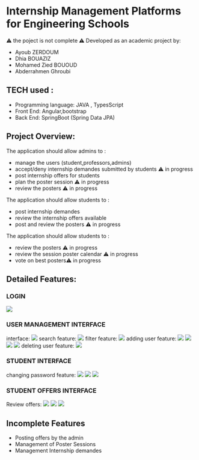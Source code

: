 # Internship Management Platforms for Engineering Schools
⚠ the poject is not complete ⚠
Developed as an academic project by:
<ul>
  <li>Ayoub ZERDOUM</li>
  <li>Dhia BOUAZIZ</li>
  <li>Mohamed Zied BOUOUD</li>
  <li>Abderrahmen Ghroubi</li>
</ul>

## TECH used :
<ul>
  <li>Programming language: JAVA , TypesScript</li>
  <li>Front End: Angular,bootstrap</li>
  <li>Back End: SpringBoot (Spring Data JPA)</li>
</ul>

## Project Overview:
The application should allow admins to :
<ul>
  <li>manage the users (student,professors,admins)</li>
  <li>accept/deny internship demandes submitted by students ⚠ in progress</li>
  <li>post internship offers for students</li>
  <li>plan the poster session ⚠ in progress</li>
  <li>review the posters ⚠ in progress</li>
</ul>

The application should allow students to :
<ul>
  <li>post internship demandes</li>
  <li>review the internship offers available</li>
  <li>post and review the posters ⚠ in progress</li>
</ul>

The application should allow students to :
<ul>
  <li>review the posters ⚠ in progress</li>
  <li>review the session poster calendar ⚠ in progress</li>
  <li>vote on best posters⚠ in progress</li>
</ul>

## Detailed Features:
### LOGIN
<img src="/frontend_Stage1.0/src/assets/captures/login.png">

### USER MANAGEMENT INTERFACE
interface:
<img src="/frontend_Stage1.0/src/assets/captures/admin interface.png">
search feature:
<img src="/frontend_Stage1.0/src/assets/captures/search.png">
filter feature:
<img src="/frontend_Stage1.0/src/assets/captures/filter.png">
adding user feature:
<img src="/frontend_Stage1.0/src/assets/captures/adding.png">
<img src="/frontend_Stage1.0/src/assets/captures/adding interface.png">
<img src="/frontend_Stage1.0/src/assets/captures/adding notif.png">
<img src="/frontend_Stage1.0/src/assets/captures/confirmation email.png">
deleting user feature:
<img src="/frontend_Stage1.0/src/assets/captures/deleting warning.png">
### STUDENT INTERFACE
changing password feature:
<img src="/frontend_Stage1.0/src/assets/captures/change pwd 1.png">
<img src="/frontend_Stage1.0/src/assets/captures/change pwd 2.png">
<img src="/frontend_Stage1.0/src/assets/captures/change pwd 3.png">
### STUDENT OFFERS INTERFACE
Review offers:
<img src="/frontend_Stage1.0/src/assets/captures/interface student.png">
<img src="/frontend_Stage1.0/src/assets/captures/stage confirmation.png">
<img src="/frontend_Stage1.0/src/assets/captures/contact info.png">
## Incomplete Features
<ul>
  <li>Posting offers by the admin</li>
  <li>Management of Poster Sessions</li>
  <li>Management Internship demandes</li>
</ul>
